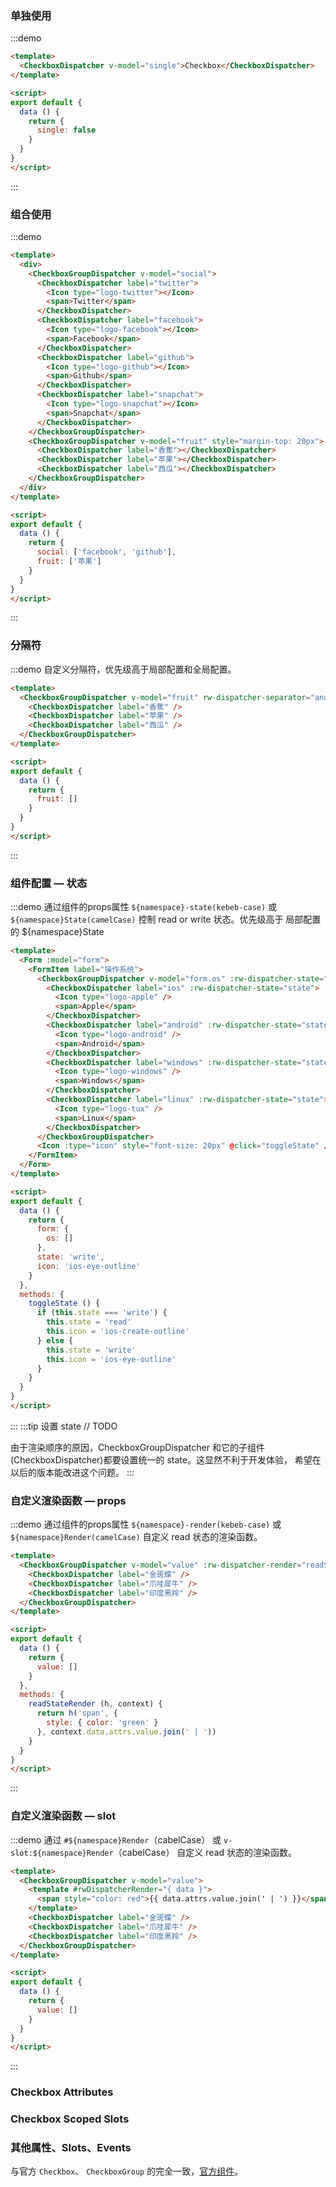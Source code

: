 ### 单独使用
:::demo
```html
<template>
  <CheckboxDispatcher v-model="single">Checkbox</CheckboxDispatcher>
</template>

<script>
export default {
  data () {
    return {
      single: false
    }
  }
}
</script>
```
:::

### 组合使用
:::demo
```html
<template>
  <div>
    <CheckboxGroupDispatcher v-model="social">
      <CheckboxDispatcher label="twitter">
        <Icon type="logo-twitter"></Icon>
        <span>Twitter</span>
      </CheckboxDispatcher>
      <CheckboxDispatcher label="facebook">
        <Icon type="logo-facebook"></Icon>
        <span>Facebook</span>
      </CheckboxDispatcher>
      <CheckboxDispatcher label="github">
        <Icon type="logo-github"></Icon>
        <span>Github</span>
      </CheckboxDispatcher>
      <CheckboxDispatcher label="snapchat">
        <Icon type="logo-snapchat"></Icon>
        <span>Snapchat</span>
      </CheckboxDispatcher>
    </CheckboxGroupDispatcher>
    <CheckboxGroupDispatcher v-model="fruit" style="margin-top: 20px">
      <CheckboxDispatcher label="香蕉"></CheckboxDispatcher>
      <CheckboxDispatcher label="苹果"></CheckboxDispatcher>
      <CheckboxDispatcher label="西瓜"></CheckboxDispatcher>
    </CheckboxGroupDispatcher>
  </div>
</template>

<script>
export default {
  data () {
    return {
      social: ['facebook', 'github'],
      fruit: ['苹果']
    }
  }
}
</script>
```
:::

### 分隔符
:::demo 自定义分隔符，优先级高于局部配置和全局配置。
```html
<template>
  <CheckboxGroupDispatcher v-model="fruit" rw-dispatcher-separator="and" style="margin-top: 20px">
    <CheckboxDispatcher label="香蕉" />
    <CheckboxDispatcher label="苹果" />
    <CheckboxDispatcher label="西瓜" />
  </CheckboxGroupDispatcher>
</template>

<script>
export default {
  data () {
    return {
      fruit: []
    }
  }
}
</script>
```
:::

### 组件配置 — 状态
:::demo 通过组件的props属性 `${namespace}-state(kebeb-case)` 或 `${namespace}State(camelCase)` 控制 read or write 状态。优先级高于 局部配置的 ${namespace}State
```html
<template>
  <Form :model="form">
    <FormItem label="操作系统">
      <CheckboxGroupDispatcher v-model="form.os" :rw-dispatcher-state="state">
        <CheckboxDispatcher label="ios" :rw-dispatcher-state="state">
          <Icon type="logo-apple" />
          <span>Apple</span>
        </CheckboxDispatcher>
        <CheckboxDispatcher label="android" :rw-dispatcher-state="state">
          <Icon type="logo-android" />
          <span>Android</span>
        </CheckboxDispatcher>
        <CheckboxDispatcher label="windows" :rw-dispatcher-state="state">
          <Icon type="logo-windows" />
          <span>Windows</span>
        </CheckboxDispatcher>
        <CheckboxDispatcher label="linux" :rw-dispatcher-state="state">
          <Icon type="logo-tux" />
          <span>Linux</span>
        </CheckboxDispatcher>
      </CheckboxGroupDispatcher>
      <Icon :type="icon" style="font-size: 20px" @click="toggleState" />
    </FormItem>
  </Form>
</template>

<script>
export default {
  data () {
    return {
      form: {
        os: []
      },
      state: 'write',
      icon: 'ios-eye-outline'
    }
  },
  methods: {
    toggleState () {
      if (this.state === 'write') {
        this.state = 'read'
        this.icon = 'ios-create-outline'
      } else {
        this.state = 'write'
        this.icon = 'ios-eye-outline'
      }
    }
  }
}
</script>
```
:::
:::tip 设置 state
// TODO

由于渲染顺序的原因，CheckboxGroupDispatcher 和它的子组件(CheckboxDispatcher)都要设置统一的 state。这显然不利于开发体验，
希望在以后的版本能改进这个问题。
:::

### 自定义渲染函数 — props
:::demo 通过组件的props属性 `${namespace}-render(kebeb-case)` 或 `${namespace}Render(camelCase)` 自定义 read 状态的渲染函数。
```html
<template>
  <CheckboxGroupDispatcher v-model="value" :rw-dispatcher-render="readStateRender">
    <CheckboxDispatcher label="金斑蝶" />
    <CheckboxDispatcher label="爪哇犀牛" />
    <CheckboxDispatcher label="印度黑羚" />
  </CheckboxGroupDispatcher>
</template>

<script>
export default {
  data () {
    return {
      value: []
    }
  },
  methods: {
    readStateRender (h, context) {
      return h('span', {
        style: { color: 'green' }
      }, context.data.attrs.value.join(' | '))
    }
  }
}
</script>
```
:::

### 自定义渲染函数 — slot
:::demo 通过 `#${namespace}Render`（cabelCase） 或 `v-slot:${namespace}Render`（cabelCase） 自定义 read 状态的渲染函数。
```html
<template>
  <CheckboxGroupDispatcher v-model="value">
    <template #rwDispatcherRender="{ data }">
      <span style="color: red">{{ data.attrs.value.join(' | ') }}</span>
    </template>
    <CheckboxDispatcher label="金斑蝶" />
    <CheckboxDispatcher label="爪哇犀牛" />
    <CheckboxDispatcher label="印度黑羚" />
  </CheckboxGroupDispatcher>
</template>

<script>
export default {
  data () {
    return {
      value: []
    }
  }
}
</script>
```
:::

### Checkbox Attributes
<iview-attributes>
  <template #append>
    <tr>
      <td>${namespace}-separator<br />（默认 rw-dispatcher-separator）</td>
      <td>自定义分隔符。与属性 multiple 配合使用</td>
      <td>String</td>
      <td>|</td>
    </tr>
  </template>
</iview-attributes>

### Checkbox Scoped Slots
<iview-scope-slot />

### 其他属性、Slots、Events
与官方 `Checkbox`、 `CheckboxGroup` 的完全一致，[官方组件](https://www.iviewui.com/components/checkbox#API)。